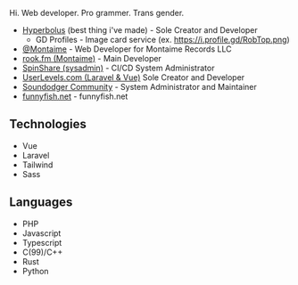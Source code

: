 Hi. Web developer. Pro grammer. Trans gender.

- [Hyperbolus](https://hyperbolus.net) (best thing i've made) - Sole Creator and Developer
  - GD Profiles - Image card service (ex. https://i.profile.gd/RobTop.png)
- [@Montaime](https://github.com/Montaime) - Web Developer for Montaime Records LLC
- [rook.fm (Montaime)](https://rook.fm) - Main Developer
- [SpinShare (sysadmin)](https://spinsha.re) -  CI/CD System Administrator
- [UserLevels.com (Laravel & Vue)](https://userlevels.com) Sole Creator and Developer
- [Soundodger Community](https://soundodger-community.com) - System Administrator and Maintainer
- [funnyfish.net](funnyfish.net) - funnyfish.net

## Technologies
- Vue
- Laravel
- Tailwind
- Sass

## Languages
- PHP
- Javascript
- Typescript
- C(99)/C++
- Rust
- Python
